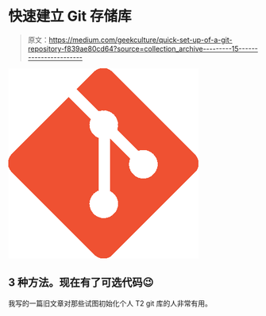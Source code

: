 # 快速建立 Git 存储库

> 原文：<https://medium.com/geekculture/quick-set-up-of-a-git-repository-f839ae80cd64?source=collection_archive---------15----------------------->

![](img/d928b0a43b52b4dbac462880ea880cfe.png)

## 3 种方法。现在有了可选代码😉

我写的一篇旧文章对那些试图初始化个人 T2 git 库的人非常有用。